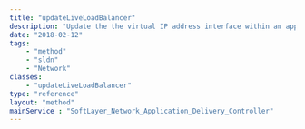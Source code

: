 ```yaml
---
title: "updateLiveLoadBalancer"
description: "Update the the virtual IP address interface within an application delivery controller based load balancer identified by the ''name'' property in the loadBalancer parameter. You only need to set the properties in the loadBalancer parameter that you wish to change. Any virtual IP properties omitted or left empty are ignored. Changes are reflected immediately in the application delivery controller. "
date: "2018-02-12"
tags:
    - "method"
    - "sldn"
    - "Network"
classes:
    - "updateLiveLoadBalancer"
type: "reference"
layout: "method"
mainService : "SoftLayer_Network_Application_Delivery_Controller"
---
```

